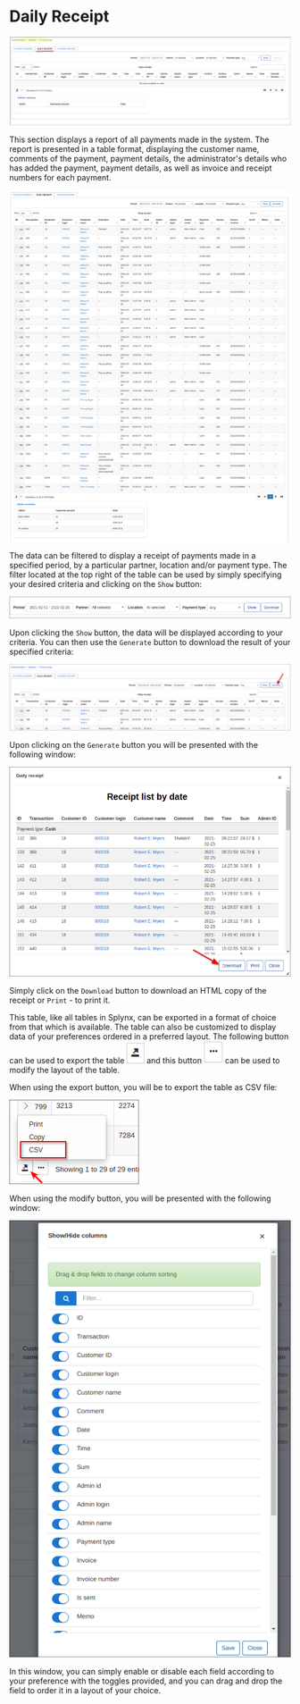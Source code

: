 Daily Receipt
=========

![Daily Receipt](1.png)

This section displays a report of all payments made in the system. The report is presented in a table format, displaying the customer name, comments of the payment, payment details, the administrator's details who has added the payment, payment details, as well as invoice and receipt numbers for each payment.

![Daily Receipt](2.png)

The data can be filtered to display a receipt of payments made in a specified period, by a particular partner, location and/or payment type. The filter located at the top right of the table can be used by simply specifying your desired criteria and clicking on the `Show` button:

![Filter](filter.png)

Upon clicking the `Show` button, the data will be displayed according to your criteria. You can then use the `Generate` button to download the result of your specified criteria:

![Download](download.png)

Upon clicking on the `Generate` button you will be presented with the following window:

![Download](download2.png)

Simply click on the `Download` button to download an HTML copy of the receipt or `Print` - to print it.


This table, like all tables in Splynx, can be exported in a format of choice from that which is available. The table can also be customized to display data of your preferences ordered in a preferred layout. The following button can be used to export the table <icon class="image-icon">![Export](export.png)</icon> and this button <icon class="image-icon">![Modify](modify.png)</icon> can be used to modify the layout of the table.

When using the export button, you will be to export the table as CSV file:

![Export](export1.png)

When using the modify button, you will be presented with the following window:

![modify](modify1.png)

In this window, you can simply enable or disable each field according to your preference with the toggles provided, and you can drag and drop the field to order it in a layout of your choice.

